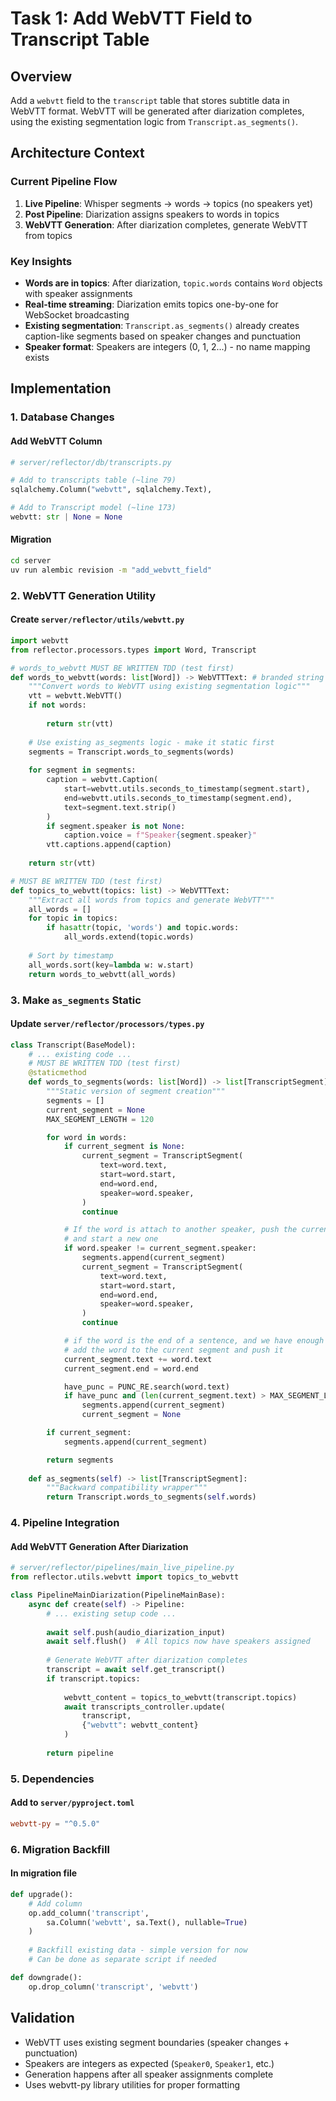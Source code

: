 # Task 1: Add WebVTT Field to Transcript Table

## Overview
Add a `webvtt` field to the `transcript` table that stores subtitle data in WebVTT format. WebVTT will be generated after diarization completes, using the existing segmentation logic from `Transcript.as_segments()`.

## Architecture Context

### Current Pipeline Flow
1. **Live Pipeline**: Whisper segments → words → topics (no speakers yet)
2. **Post Pipeline**: Diarization assigns speakers to words in topics
3. **WebVTT Generation**: After diarization completes, generate WebVTT from topics

### Key Insights
- **Words are in topics**: After diarization, `topic.words` contains `Word` objects with speaker assignments
- **Real-time streaming**: Diarization emits topics one-by-one for WebSocket broadcasting
- **Existing segmentation**: `Transcript.as_segments()` already creates caption-like segments based on speaker changes and punctuation
- **Speaker format**: Speakers are integers (0, 1, 2...) - no name mapping exists

## Implementation

### 1. Database Changes

#### Add WebVTT Column
```python
# server/reflector/db/transcripts.py

# Add to transcripts table (~line 79)
sqlalchemy.Column("webvtt", sqlalchemy.Text),

# Add to Transcript model (~line 173) 
webvtt: str | None = None
```

#### Migration
```bash
cd server
uv run alembic revision -m "add_webvtt_field"
```

### 2. WebVTT Generation Utility

#### Create `server/reflector/utils/webvtt.py`
```python
import webvtt
from reflector.processors.types import Word, Transcript

# words_to_webvtt MUST BE WRITTEN TDD (test first)
def words_to_webvtt(words: list[Word]) -> WebVTTText: # branded string
    """Convert words to WebVTT using existing segmentation logic"""
    vtt = webvtt.WebVTT()
    if not words:
        
        return str(vtt)
    
    # Use existing as_segments logic - make it static first
    segments = Transcript.words_to_segments(words)
    
    for segment in segments:
        caption = webvtt.Caption(
            start=webvtt.utils.seconds_to_timestamp(segment.start),
            end=webvtt.utils.seconds_to_timestamp(segment.end),
            text=segment.text.strip()
        )
        if segment.speaker is not None:
            caption.voice = f"Speaker{segment.speaker}"
        vtt.captions.append(caption)
    
    return str(vtt)

# MUST BE WRITTEN TDD (test first)
def topics_to_webvtt(topics: list) -> WebVTTText:
    """Extract all words from topics and generate WebVTT"""
    all_words = []
    for topic in topics:
        if hasattr(topic, 'words') and topic.words:
            all_words.extend(topic.words)
    
    # Sort by timestamp 
    all_words.sort(key=lambda w: w.start)
    return words_to_webvtt(all_words)
```

### 3. Make `as_segments` Static

#### Update `server/reflector/processors/types.py`
```python
class Transcript(BaseModel):
    # ... existing code ...
    # MUST BE WRITTEN TDD (test first)
    @staticmethod
    def words_to_segments(words: list[Word]) -> list[TranscriptSegment]:
        """Static version of segment creation"""
        segments = []
        current_segment = None
        MAX_SEGMENT_LENGTH = 120

        for word in words:
            if current_segment is None:
                current_segment = TranscriptSegment(
                    text=word.text,
                    start=word.start,
                    end=word.end,
                    speaker=word.speaker,
                )
                continue

            # If the word is attach to another speaker, push the current segment
            # and start a new one
            if word.speaker != current_segment.speaker:
                segments.append(current_segment)
                current_segment = TranscriptSegment(
                    text=word.text,
                    start=word.start,
                    end=word.end,
                    speaker=word.speaker,
                )
                continue

            # if the word is the end of a sentence, and we have enough content,
            # add the word to the current segment and push it
            current_segment.text += word.text
            current_segment.end = word.end

            have_punc = PUNC_RE.search(word.text)
            if have_punc and (len(current_segment.text) > MAX_SEGMENT_LENGTH):
                segments.append(current_segment)
                current_segment = None

        if current_segment:
            segments.append(current_segment)

        return segments
    
    def as_segments(self) -> list[TranscriptSegment]:
        """Backward compatibility wrapper"""
        return Transcript.words_to_segments(self.words)
```

### 4. Pipeline Integration

#### Add WebVTT Generation After Diarization
```python
# server/reflector/pipelines/main_live_pipeline.py
from reflector.utils.webvtt import topics_to_webvtt

class PipelineMainDiarization(PipelineMainBase):
    async def create(self) -> Pipeline:
        # ... existing setup code ...
        
        await self.push(audio_diarization_input)
        await self.flush()  # All topics now have speakers assigned
        
        # Generate WebVTT after diarization completes
        transcript = await self.get_transcript()
        if transcript.topics:
            
            webvtt_content = topics_to_webvtt(transcript.topics)
            await transcripts_controller.update(
                transcript,
                {"webvtt": webvtt_content}
            )
        
        return pipeline
```

### 5. Dependencies

#### Add to `server/pyproject.toml`
```toml
webvtt-py = "^0.5.0"
```

### 6. Migration Backfill

#### In migration file
```python
def upgrade():
    # Add column
    op.add_column('transcript', 
        sa.Column('webvtt', sa.Text(), nullable=True)
    )
    
    # Backfill existing data - simple version for now
    # Can be done as separate script if needed

def downgrade():
    op.drop_column('transcript', 'webvtt')
```

## Validation
- WebVTT uses existing segment boundaries (speaker changes + punctuation)
- Speakers are integers as expected (`Speaker0`, `Speaker1`, etc.)
- Generation happens after all speaker assignments complete
- Uses webvtt-py library utilities for proper formatting